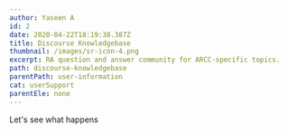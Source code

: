 ```yaml
---
author: Yaseen A
id: 2
date: 2020-04-22T18:19:38.387Z
title: Discourse Knowledgebase
thumbnail: /images/sr-icon-4.png
excerpt: RA question and answer community for ARCC-specific topics.
path: discourse-knowledgebase
parentPath: user-information
cat: userSupport
parentEle: none
---
```

Let's see what happens
